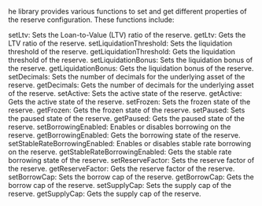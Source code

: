 he library provides various functions to set and get different properties of the reserve configuration. These functions include:

setLtv: Sets the Loan-to-Value (LTV) ratio of the reserve.
getLtv: Gets the LTV ratio of the reserve.
setLiquidationThreshold: Sets the liquidation threshold of the reserve.
getLiquidationThreshold: Gets the liquidation threshold of the reserve.
setLiquidationBonus: Sets the liquidation bonus of the reserve.
getLiquidationBonus: Gets the liquidation bonus of the reserve.
setDecimals: Sets the number of decimals for the underlying asset of the reserve.
getDecimals: Gets the number of decimals for the underlying asset of the reserve.
setActive: Sets the active state of the reserve.
getActive: Gets the active state of the reserve.
setFrozen: Sets the frozen state of the reserve.
getFrozen: Gets the frozen state of the reserve.
setPaused: Sets the paused state of the reserve.
getPaused: Gets the paused state of the reserve.
setBorrowingEnabled: Enables or disables borrowing on the reserve.
getBorrowingEnabled: Gets the borrowing state of the reserve.
setStableRateBorrowingEnabled: Enables or disables stable rate borrowing on the reserve.
getStableRateBorrowingEnabled: Gets the stable rate borrowing state of the reserve.
setReserveFactor: Sets the reserve factor of the reserve.
getReserveFactor: Gets the reserve factor of the reserve.
setBorrowCap: Sets the borrow cap of the reserve.
getBorrowCap: Gets the borrow cap of the reserve.
setSupplyCap: Sets the supply cap of the reserve.
getSupplyCap: Gets the supply cap of the reserve.
